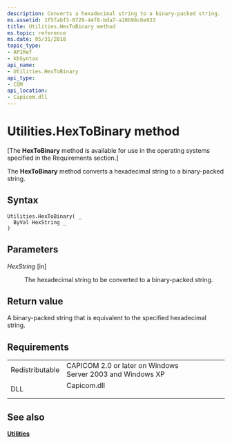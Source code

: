 ```yaml
---
description: Converts a hexadecimal string to a binary-packed string.
ms.assetid: 1f5fabf3-0729-44f8-bda7-a10b98c6e933
title: Utilities.HexToBinary method
ms.topic: reference
ms.date: 05/31/2018
topic_type: 
- APIRef
- kbSyntax
api_name: 
- Utilities.HexToBinary
api_type: 
- COM
api_location: 
- Capicom.dll
---
```


# Utilities.HexToBinary method

\[The **HexToBinary** method is available for use in the operating systems specified in the Requirements section.\]

The **HexToBinary** method converts a hexadecimal string to a binary-packed string.

## Syntax


```VB
Utilities.HexToBinary( _
  ByVal HexString _
)
```



## Parameters

<dl> <dt>

*HexString* \[in\]
</dt> <dd>

The hexadecimal string to be converted to a binary-packed string.

</dd> </dl>

## Return value

A binary-packed string that is equivalent to the specified hexadecimal string.

## Requirements



|                            |                                                                                        |
|----------------------------|----------------------------------------------------------------------------------------|
| Redistributable<br/> | CAPICOM 2.0 or later on Windows Server 2003 and Windows XP<br/>                  |
| DLL<br/>             | <dl> <dt>Capicom.dll</dt> </dl> |



## See also

<dl> <dt>

[**Utilities**](utilities.md)
</dt> </dl>

 

 





